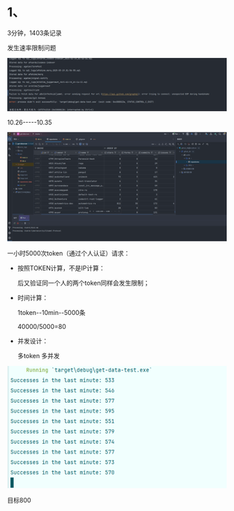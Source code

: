 # 1、

3分钟，1403条记录

发生速率限制问题

![image.png](img/test-md.png)

10.26-----10.35

![image.png](img/test2.png)

一小时5000次token（通过个人认证）请求：

* 按照TOKEN计算，不是IP计算：

  后又验证同一个人的两个token同样会发生限制；
* 时间计算：

  1token--10min--5000条

  40000/5000=80
* 并发设计：

  多token 多并发


![image.png](img/speed.png)


目标800
